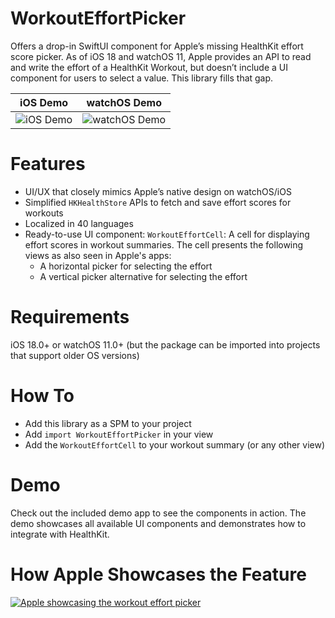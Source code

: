 # WorkoutEffortPicker
Offers a drop-in SwiftUI component for Apple’s missing HealthKit effort score picker. As of iOS 18 and watchOS 11, Apple provides an API to read and write the effort of a HealthKit Workout, but doesn’t include a UI component for users to select a value. This library fills that gap.

| iOS Demo | watchOS Demo |
|:--------:|:------------:|
| ![iOS Demo](https://github.com/user-attachments/assets/9721711e-95c4-4757-8046-9079cd9555fb) | ![watchOS Demo](https://github.com/user-attachments/assets/b5df77c3-74cc-40d5-ab61-07d2434a37ea) |

# Features
-	UI/UX that closely mimics Apple’s native design on watchOS/iOS
-	Simplified `HKHealthStore` APIs to fetch and save effort scores for workouts
-	Localized in 40 languages
-	Ready-to-use UI component: `WorkoutEffortCell`: A cell for displaying effort scores in workout summaries. The cell presents the following views as also seen in Apple's apps:
	  -	A horizontal picker for selecting the effort
	  -	A vertical picker alternative for selecting the effort

# Requirements
iOS 18.0+ or watchOS 11.0+ (but the package can be imported into projects that support older OS versions)
	
# How To
- Add this library as a SPM to your project
- Add `import WorkoutEffortPicker` in your view
- Add the `WorkoutEffortCell` to your workout summary (or any other view)

# Demo
Check out the included demo app to see the components in action. The demo showcases all available UI components and demonstrates how to integrate with HealthKit.

# How Apple Showcases the Feature
[![Apple showcasing the workout effort picker](https://img.youtube.com/vi/SGPTKzZVpbc/hqdefault.jpg)](https://www.youtube.com/shorts/watch?v=SGPTKzZVpbc)
